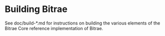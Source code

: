 Building Bitrae
================

See doc/build-*.md for instructions on building the various
elements of the Bitrae Core reference implementation of Bitrae.
